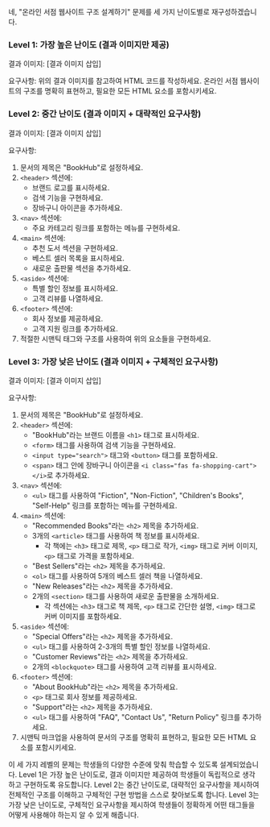 네, "온라인 서점 웹사이트 구조 설계하기" 문제를 세 가지 난이도별로 재구성하겠습니다.

### Level 1: 가장 높은 난이도 (결과 이미지만 제공)

결과 이미지:
[결과 이미지 삽입]

요구사항:
위의 결과 이미지를 참고하여 HTML 코드를 작성하세요. 온라인 서점 웹사이트의 구조를 명확히 표현하고, 필요한 모든 HTML 요소를 포함시키세요.

### Level 2: 중간 난이도 (결과 이미지 + 대략적인 요구사항)

결과 이미지:
[결과 이미지 삽입]

요구사항:
1. 문서의 제목은 "BookHub"로 설정하세요.
2. `<header>` 섹션에:
   - 브랜드 로고를 표시하세요.
   - 검색 기능을 구현하세요.
   - 장바구니 아이콘을 추가하세요.
3. `<nav>` 섹션에:
   - 주요 카테고리 링크를 포함하는 메뉴를 구현하세요.
4. `<main>` 섹션에:
   - 추천 도서 섹션을 구현하세요.
   - 베스트 셀러 목록을 표시하세요.
   - 새로운 출판물 섹션을 추가하세요.
5. `<aside>` 섹션에:
   - 특별 할인 정보를 표시하세요.
   - 고객 리뷰를 나열하세요.
6. `<footer>` 섹션에:
   - 회사 정보를 제공하세요.
   - 고객 지원 링크를 추가하세요.
7. 적절한 시맨틱 태그와 구조를 사용하여 위의 요소들을 구현하세요.

### Level 3: 가장 낮은 난이도 (결과 이미지 + 구체적인 요구사항)

결과 이미지:
[결과 이미지 삽입]

요구사항:
1. 문서의 제목은 "BookHub"로 설정하세요.
2. `<header>` 섹션에:
   - "BookHub"라는 브랜드 이름을 `<h1>` 태그로 표시하세요.
   - `<form>` 태그를 사용하여 검색 기능을 구현하세요.
   - `<input type="search">` 태그와 `<button>` 태그를 포함하세요.
   - `<span>` 태그 안에 장바구니 아이콘을 `<i class="fas fa-shopping-cart"></i>`로 추가하세요.
3. `<nav>` 섹션에:
   - `<ul>` 태그를 사용하여 "Fiction", "Non-Fiction", "Children's Books", "Self-Help" 링크를 포함하는 메뉴를 구현하세요.
4. `<main>` 섹션에:
   - "Recommended Books"라는 `<h2>` 제목을 추가하세요.
   - 3개의 `<article>` 태그를 사용하여 책 정보를 표시하세요.
     - 각 책에는 `<h3>` 태그로 제목, `<p>` 태그로 작가, `<img>` 태그로 커버 이미지, `<p>` 태그로 가격을 포함하세요.
   - "Best Sellers"라는 `<h2>` 제목을 추가하세요.
   - `<ol>` 태그를 사용하여 5개의 베스트 셀러 책을 나열하세요.
   - "New Releases"라는 `<h2>` 제목을 추가하세요.
   - 2개의 `<section>` 태그를 사용하여 새로운 출판물을 소개하세요.
     - 각 섹션에는 `<h3>` 태그로 책 제목, `<p>` 태그로 간단한 설명, `<img>` 태그로 커버 이미지를 포함하세요.
5. `<aside>` 섹션에:
   - "Special Offers"라는 `<h2>` 제목을 추가하세요.
   - `<ul>` 태그를 사용하여 2-3개의 특별 할인 정보를 나열하세요.
   - "Customer Reviews"라는 `<h2>` 제목을 추가하세요.
   - 2개의 `<blockquote>` 태그를 사용하여 고객 리뷰를 표시하세요.
6. `<footer>` 섹션에:
   - "About BookHub"라는 `<h2>` 제목을 추가하세요.
   - `<p>` 태그로 회사 정보를 제공하세요.
   - "Support"라는 `<h2>` 제목을 추가하세요.
   - `<ul>` 태그를 사용하여 "FAQ", "Contact Us", "Return Policy" 링크를 추가하세요.
7. 시맨틱 마크업을 사용하여 문서의 구조를 명확히 표현하고, 필요한 모든 HTML 요소를 포함시키세요.

이 세 가지 레벨의 문제는 학생들의 다양한 수준에 맞춰 학습할 수 있도록 설계되었습니다. Level 1은 가장 높은 난이도로, 결과 이미지만 제공하여 학생들이 독립적으로 생각하고 구현하도록 유도합니다. Level 2는 중간 난이도로, 대략적인 요구사항을 제시하여 전체적인 구조를 이해하고 구체적인 구현 방법을 스스로 찾아보도록 합니다. Level 3는 가장 낮은 난이도로, 구체적인 요구사항을 제시하여 학생들이 정확하게 어떤 태그들을 어떻게 사용해야 하는지 알 수 있게 해줍니다.